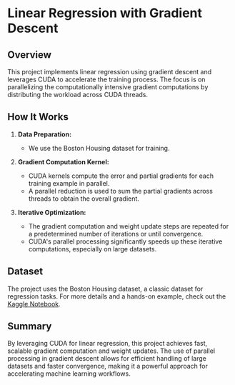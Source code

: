 # Linear Regression with Gradient Descent

## Overview
This project implements linear regression using gradient descent and leverages CUDA to accelerate the training process. The focus is on parallelizing the computationally intensive gradient computations by distributing the workload across CUDA threads.

## How It Works

1. **Data Preparation:**  
   - We use the Boston Housing dataset for training.  

2. **Gradient Computation Kernel:**  
   - CUDA kernels compute the error and partial gradients for each training example in parallel.
   - A parallel reduction is used to sum the partial gradients across threads to obtain the overall gradient.

3. **Iterative Optimization:**  
   - The gradient computation and weight update steps are repeated for a predetermined number of iterations or until convergence.
   - CUDA's parallel processing significantly speeds up these iterative computations, especially on large datasets.

## Dataset
The project uses the Boston Housing dataset, a classic dataset for regression tasks. For more details and a hands-on example, check out the [Kaggle Notebook](https://www.kaggle.com/code/prasadperera/the-boston-housing-dataset/notebook).

## Summary
By leveraging CUDA for linear regression, this project achieves fast, scalable gradient computation and weight updates. The use of parallel processing in gradient descent allows for efficient handling of large datasets and faster convergence, making it a powerful approach for accelerating machine learning workflows.